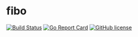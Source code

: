 # fibo

[![Build Status](https://travis-ci.org/diiegg/fibo.svg?branch=master)](https://travis-ci.org/diiegg/fibo)
[![Go Report Card](https://goreportcard.com/badge/github.com/diiegg/fibo)](https://goreportcard.com/report/github.com/diiegg/fibo)
[![GitHub license](https://img.shields.io/badge/license-MIT-blue.svg)](https://github.com/diiegg/fibo/blob/master/MIT.txt)
